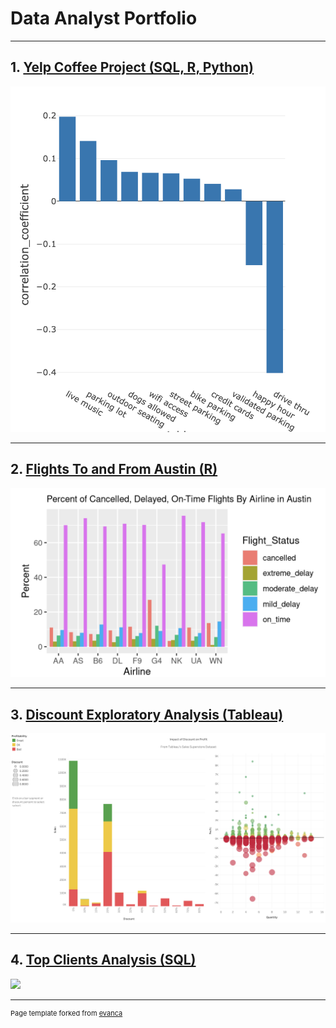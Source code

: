 # Data Analyst Portfolio

---
 
## 1. [Yelp Coffee Project (SQL, R, Python)](https://databricks-prod-cloudfront.cloud.databricks.com/public/4027ec902e239c93eaaa8714f173bcfc/270697009869749/2942856714861038/4867323561876272/latest.html)
<img src="images/Screen Shot 2022-04-05 at 4.27.00 PM.png"/>


---
## 2. [Flights To and From Austin (R)](https://rpubs.com/mwodka2/flight_delays_project)
<img src="images/Screen Shot 2022-04-05 at 4.24.23 PM.png"/>

---
## 3. [Discount Exploratory Analysis (Tableau)](https://public.tableau.com/views/ImpactofDiscountonProfit_16493606565550/Dashboard1?:language=en-US&publish=yes&:display_count=n&:origin=viz_share_link)
<img src="images/Screen Shot 2022-04-07 at 3.50.13 PM.png"/>


---
## 4. [Top Clients Analysis (SQL)](Malory_Wodka_Top_Clients.html)
<img src="https://github.com/mwodka2/mwodka2.github.io/blob/master/images/top_clients_map.png"/> 



---
<p style="font-size:11px">Page template forked from <a href="https://github.com/evanca/quick-portfolio">evanca</a></p>
<!-- Remove above link if you don't want to attibute -->
